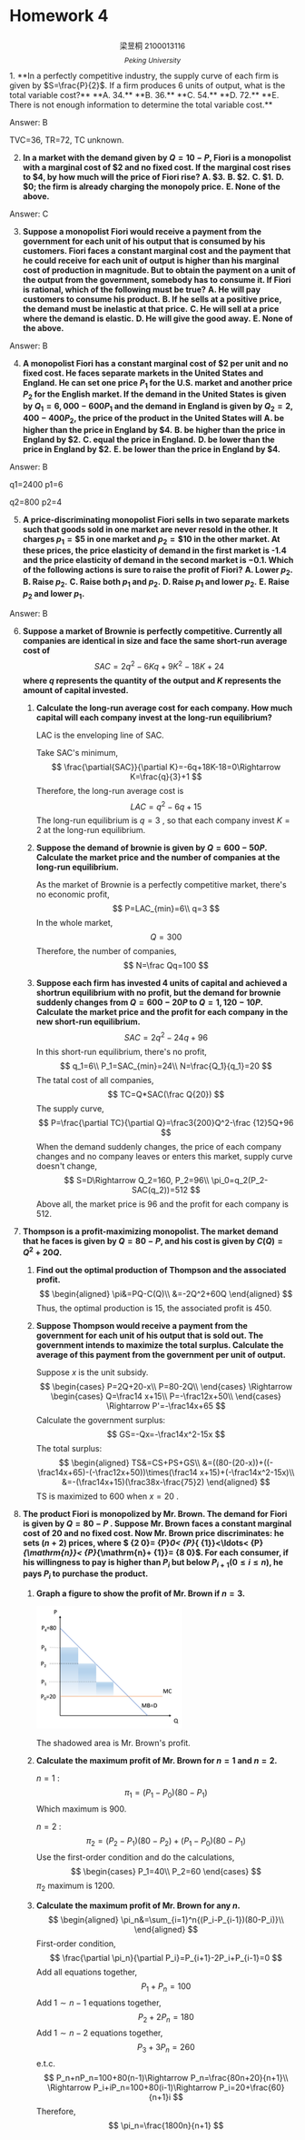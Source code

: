 # Homework 4

<center><div style='height:2mm;'></div><div style="font-size:10pt;">梁昱桐 2100013116</div></center>
<center><span style="font-size:9pt;line-height:9mm"><i>Peking University</i></span>
</center>
1. **In a perfectly competitive industry, the supply curve of each firm is given by $S=\frac{P}{2}$. If a firm produces 6 units of output, what is the total variable cost?**
    **A. 34.**
    **B. 36.**
    **C. 54.**
    **D. 72.**
    **E. There is not enough information to determine the total variable cost.**

Answer:  B

TVC=36, TR=72, TC unknown.



2. **In a market with the demand given by $Q=10-P$, Fiori is a monopolist with a marginal cost of $\$ 2$ and no fixed cost. If the marginal cost rises to $\$ 4$, by how much will the price of Fiori rise?**
    **A. $\$ 3$.**
    **B. $\$ 2$.**
    **C. $\$ 1$.**
    **D. $\$ 0$; the firm is already charging the monopoly price.**
    **E. None of the above.**

  Answer: C

  

3. **Suppose a monopolist Fiori would receive a payment from the government for each unit of his output that is consumed by his customers. Fiori faces a constant marginal cost and the payment that he could receive for each unit of output is higher than his marginal cost of production in magnitude. But to obtain the payment on a unit of the output from the government, somebody has to consume it. If Fiori is rational, which of the following must be true?**
    **A. He will pay customers to consume his product.**
    **B. If he sells at a positive price, the demand must be inelastic at that price.**
    **C. He will sell at a price where the demand is elastic.**
    **D. He will give the good away.**
    **E. None of the above.**

  Answer: B

  

4. **A monopolist Fiori has a constant marginal cost of $\$ 2$ per unit and no fixed cost. He faces separate markets in the United States and England. He can set one price $P_1$ for the U.S. market and another price $P_2$ for the English market. If the demand in the United States is given by $Q_1=6,000-600 P_1$ and the demand in England is given by $Q_2=2,400-400 P_2$, the price of the product in the United States will**
    **A. be higher than the price in England by $\$ 4$.**
    **B. be higher than the price in England by $\$ 2$.**
    **C. equal the price in England.**
    **D. be lower than the price in England by $\$ 2$.**
    **E. be lower than the price in England by $\$ 4$.**

  Answer: B

  q1=2400 p1=6

  q2=800 p2=4

  

5. **A price-discriminating monopolist Fiori sells in two separate markets such that goods sold in one market are never resold in the other. It charges $p_1=\$ 5$ in one market and $p_2=\$ 10$ in the other market. At these prices, the price elasticity of demand in the first market is -1.4 and the price elasticity of demand in the second market is $-0.1$. Which of the following actions is sure to raise the profit of Fiori?**
    **A. Lower $p_2$.**
    **B. Raise $p_2$.**
    **C. Raise both $p_1$ and $p_2$.**
    **D. Raise $p_1$ and lower $p_2$.**
    **E. Raise $p_2$ and lower $p_1$.**

  Answer: B

  

6. **Suppose a market of Brownie is perfectly competitive. Currently all companies are identical in size and face the same short-run average cost of**
   $$
   S A C=2 q^2-6 K q+9 K^2-18 K+24
   $$
     **where $q$ represents the quantity of the output and $K$ represents the amount of capital invested.**

     1. **Calculate the long-run average cost for each company. How much capital will each company invest at the long-run equilibrium?**

        LAC is the enveloping line of SAC.
   
        Take SAC's minimum,
        $$
        \frac{\partial{SAC}}{\partial K}=-6q+18K-18=0\Rightarrow K=\frac{q}{3}+1
        $$
        Therefore, the long-run average cost is
        $$
        LAC=q^2-6q+15
        $$
        The long-run equilibrium is $q=3$ , so that each company invest $K=2$ at the long-run equilibrium.
   
        
   
     2. **Suppose the demand of brownie is given by $Q=600-50 P$. Calculate the market price and the number of companies at the long-run equilibrium.**
   
        As the market of Brownie is a perfectly competitive market, there's no economic profit,
        $$
        P=LAC_{min}=6\\
        q=3
        $$
        In the whole market,
        $$
        Q=300
        $$
        Therefore, the number of companies,
        $$
        N=\frac Qq=100
        $$
   
     3. **Suppose each firm has invested 4 units of capital and achieved a shortrun equilibrium with no profit, but the demand for brownie suddenly changes from $Q=600-20 P$ to $Q=1,120-10 P$. Calculate the market price and the profit for each company in the new short-run equilibrium.**
        $$
        SAC=2q^2-24q+96
        $$
        In this short-run equilibrium, there's no profit,
        $$
        q_1=6\\
        P_1=SAC_{min}=24\\
        N=\frac{Q_1}{q_1}=20
        $$
        The tatal cost of all companies,
        $$
        TC=Q*SAC(\frac Q{20})
        $$
        The supply curve,
        $$
        P=\frac{\partial TC}{\partial Q}=\frac3{200}Q^2-\frac {12}5Q+96
        $$
        When the demand suddenly changes, the price of each company changes and no company leaves or enters this market, supply curve doesn't change,
        $$
        S=D\Rightarrow Q_2=160, P_2=96\\
        \pi_0=q_2(P_2-SAC(q_2))=512
        $$
        Above all, the market price is 96 and the profit for each company is 512.
        
        
   
7. **Thompson is a profit-maximizing monopolist. The market demand that he faces is given by $Q=80-P$, and his cost is given by $C(Q)=Q^2+20 Q$.**

   1. **Find out the optimal production of Thompson and the associated profit.**
      $$
      \begin{aligned}
      \pi&=PQ-C(Q)\\
      &=-2Q^2+60Q
      \end{aligned}
      $$
      Thus, the optimal production is 15, the associated profit is 450.

      

   2. **Suppose Thompson would receive a payment from the government for each unit of his output that is sold out. The government intends to maximize the total surplus. Calculate the average of this payment from the government per unit of output.**

      Suppose $x$ is the unit subsidy.
      $$
      \begin{cases}
      P=2Q+20-x\\
      P=80-2Q\\
      \end{cases}
      \Rightarrow 
      \begin{cases}
      Q=\frac14 x+15\\
      P=-\frac12x+50\\
      \end{cases}
      \Rightarrow
      P'=-\frac14x+65
      $$
      Calculate the government surplus:
      $$
      GS=-Qx=-\frac14x^2-15x
      $$
      The total surplus:
      $$
      \begin{aligned}
      TS&=CS+PS+GS\\
      &=((80-(20-x))+((-\frac14x+65)-(-\frac12x+50))\times(\frac14 x+15)+(-\frac14x^2-15x)\\
      &=-(\frac14x+15)(\frac38x-\frac{75}2)
      \end{aligned}
      $$
      TS is maximized to 600 when $x=20$ .
      
      

8. **The product Fiori is monopolized by Mr. Brown. The demand for Fiori is given by $Q=80-P$ . Suppose Mr. Brown faces a constant marginal cost of 20 and no fixed cost. Now Mr. Brown price discriminates: he sets $(n+2)$ prices, where $ {2 0}= {P}_0< {P}_{ {1}}<\ldots< {P}_{\mathrm{n}}< {P}_{\mathrm{n}+ {1}}= {8 0}$. For each consumer, if his willingness to pay is higher than $P_i$ but below $P_{i+1}(0 \leq i \leq n)$, he pays $P_i$ to purchase the product.**

   1. **Graph a figure to show the profit of Mr. Brown if $n=3$.**

      <img src="./Homework 4.assets/8.1-2471412.png" alt="8.1" style="zoom:25%;" />

      The shadowed area is Mr. Brown's profit.

      

   2. **Calculate the maximum profit of Mr. Brown for $n=1$ and $n=2$.**

      $n=1$ :
      $$
      \pi_1=(P_1-P_0)(80-P_1)
      $$
      Which maximum is 900.

      

      $n=2$ :
      $$
      \pi_2=(P_2-P_1)(80-P_2)+(P_1-P_0)(80-P_1)
      $$
      Use the first-order condition and do the calculations,
      $$
      \begin{cases}
      P_1=40\\
      P_2=60
      \end{cases}
      $$
      $\pi_2$ maximum is 1200.

      

   3. **Calculate the maximum profit of Mr. Brown for any $n$.**
      $$
      \begin{aligned}
      \pi_n&=\sum_{i=1}^n{(P_i-P_{i-1})(80-P_i)}\\
      \end{aligned}
      $$
      First-order condition,
      $$
      \frac{\partial \pi_n}{\partial P_i}=P_{i+1}-2P_i+P_{i-1}=0
      $$
      Add all equations together,
      $$
      P_1+P_n=100
      $$
      Add $1\sim n-1$ equations together,
      $$
      P_2+2P_n=180
      $$
      Add $1\sim n-2$ equations together,
      $$
      P_3+3P_n=260
      $$
      e.t.c.
      $$
      P_n+nP_n=100+80(n-1)\Rightarrow P_n=\frac{80n+20}{n+1}\\
      \Rightarrow P_i+iP_n=100+80(i-1)\Rightarrow P_i=20+\frac{60}{n+1}i
      $$
      Therefore,
      $$
      \pi_n=\frac{1800n}{n+1}
      $$
